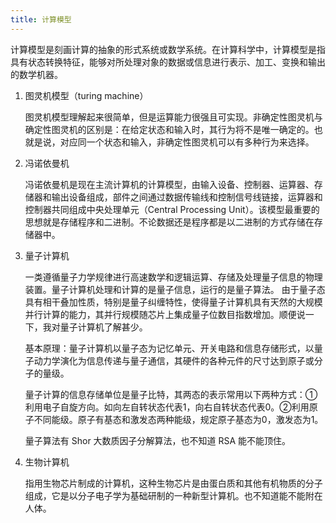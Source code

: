 ```yaml
---
title: 计算模型
---
```


计算模型是刻画计算的抽象的形式系统或数学系统。在计算科学中，计算模型是指具有状态转换特征，能够对所处理对象的数据或信息进行表示、加工、变换和输出的数学机器。

1. 图灵机模型（turing machine）

   图灵机模型理解起来很简单，但是运算能力很强且可实现。非确定性图灵机与确定性图灵机的区别是：在给定状态和输入时，其行为将不是唯一确定的。也就是说，对应同一个状态和输入，非确定性图灵机可以有多种行为来选择。

2. 冯诺依曼机

   冯诺依曼机是现在主流计算机的计算模型，由输入设备、控制器、运算器、存储器和输出设备组成，部件之间通过数据传输线和控制信号线链接，运算器和控制器共同组成中央处理单元（Central Processing Unit）。该模型最重要的思想就是存储程序和二进制。不论数据还是程序都是以二进制的方式存储在存储器中。

3. 量子计算机

   一类遵循量子力学规律进行高速数学和逻辑运算、存储及处理量子信息的物理装置。量子计算机处理和计算的是量子信息，运行的是量子算法。 由于量子态具有相干叠加性质，特别是量子纠缠特性，使得量子计算机具有天然的大规模并行计算的能力，其并行规模随芯片上集成量子位数目指数增加。顺便说一下，我对量子计算机了解甚少。

   基本原理：量子计算机以量子态为记忆单元、开关电路和信息存储形式，以量子动力学演化为信息传递与量子通信，其硬件的各种元件的尺寸达到原子或分子的量级。 

   量子计算的信息存储单位是量子比特，其两态的表示常用以下两种方式：①利用电子自旋方向。如向左自转状态代表1，向右自转状态代表0。②利用原子不同能级。原子有基态和激发态两种能级，规定原子基态为0，激发态为1。

   量子算法有 Shor 大数质因子分解算法，也不知道 RSA 能不能顶住。

4. 生物计算机

   指用生物芯片制成的计算机，这种生物芯片是由蛋白质和其他有机物质的分子组成，它是以分子电子学为基础研制的一种新型计算机。也不知道能不能附在人体。